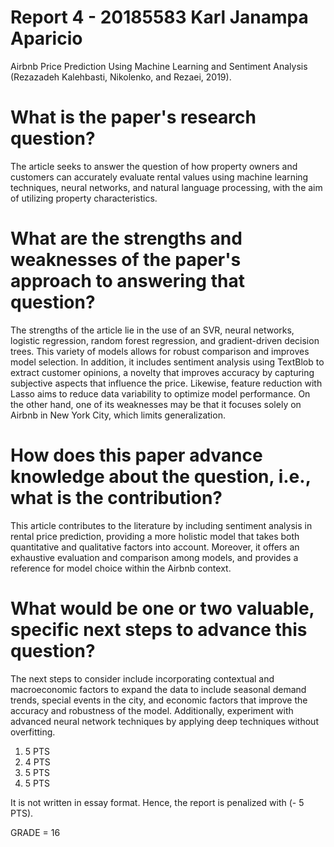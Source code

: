 # Report 4 - 20185583 Karl Janampa Aparicio

Airbnb Price Prediction Using Machine Learning and Sentiment Analysis (Rezazadeh Kalehbasti, Nikolenko, and Rezaei, 2019).

# What is the paper's research question?

The article seeks to answer the question of how property owners and customers can accurately evaluate rental values using machine learning techniques, neural networks, and natural language processing, with the aim of utilizing property characteristics.

# What are the strengths and weaknesses of the paper's approach to answering that question?

The strengths of the article lie in the use of an SVR, neural networks, logistic regression, random forest regression, and gradient-driven decision trees. This variety of models allows for robust comparison and improves model selection. In addition, it includes sentiment analysis using TextBlob to extract customer opinions, a novelty that improves accuracy by capturing subjective aspects that influence the price. Likewise, feature reduction with Lasso aims to reduce data variability to optimize model performance. On the other hand, one of its weaknesses may be that it focuses solely on Airbnb in New York City, which limits generalization.

# How does this paper advance knowledge about the question, i.e., what is the contribution? 

This article contributes to the literature by including sentiment analysis in rental price prediction, providing a more holistic model that takes both quantitative and qualitative factors into account. Moreover, it offers an exhaustive evaluation and comparison among models, and provides a reference for model choice within the Airbnb context.

# What would be one or two valuable, specific next steps to advance this question?

The next steps to consider include incorporating contextual and macroeconomic factors to expand the data to include seasonal demand trends, special events in the city, and economic factors that improve the accuracy and robustness of the model. Additionally, experiment with advanced neural network techniques by applying deep techniques without overfitting.

1) 5 PTS
2) 4 PTS
3) 5 PTS
4) 5 PTS

It is not written in essay format. Hence, the report is penalized with (- 5 PTS).

GRADE = 16